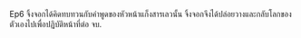 Ep6
จิ้งจอกได้คิดทบทวนกับคำพูดของหัวหน้าแก็งสารเลวนั้น จิ้งจอกจึงได้ปล่อยวางและกลับโลกของตัวเองไปเพื่อปฏิบัติหน้าที่ต่อ
จบ.